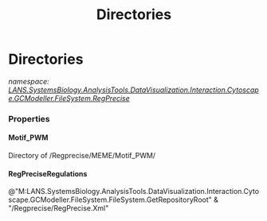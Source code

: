 ﻿---
title: Directories
---

# Directories
_namespace: [LANS.SystemsBiology.AnalysisTools.DataVisualization.Interaction.Cytoscape.GCModeller.FileSystem.RegPrecise](N-LANS.SystemsBiology.AnalysisTools.DataVisualization.Interaction.Cytoscape.GCModeller.FileSystem.RegPrecise.html)_






### Properties

#### Motif_PWM
Directory of /Regprecise/MEME/Motif_PWM/
#### RegPreciseRegulations
@"M:LANS.SystemsBiology.AnalysisTools.DataVisualization.Interaction.Cytoscape.GCModeller.FileSystem.FileSystem.GetRepositoryRoot" & "/Regprecise/RegPrecise.Xml"
